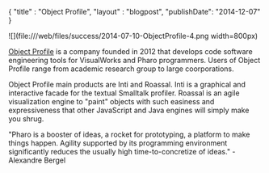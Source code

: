 {"title" : "Object Profile","layout" : "blogpost","publishDate": "2014-12-07"}![](file:///web/files/success/2014-07-10-ObjectProfile-4.png width=800px)[Object Profile](http://ObjectProfile.com) is a company founded in 2012 that develops code software engineering tools for VisualWorks and Pharo programmers. Users of Object Profile range from academic research group to large coorporations. Object Profile main products are Inti and Roassal. Inti is a graphical and interactive facade for the textual Smalltalk profiler. Roassal is an agile visualization engine to "paint" objects with such easiness and expressiveness that other JavaScript and Java engines will simply make you shrug."Pharo is a booster of ideas, a rocket for prototyping, a platform to make things happen. Agility supported by its programming environment significantly reduces the usually high time-to-concretize of ideas." - Alexandre Bergel